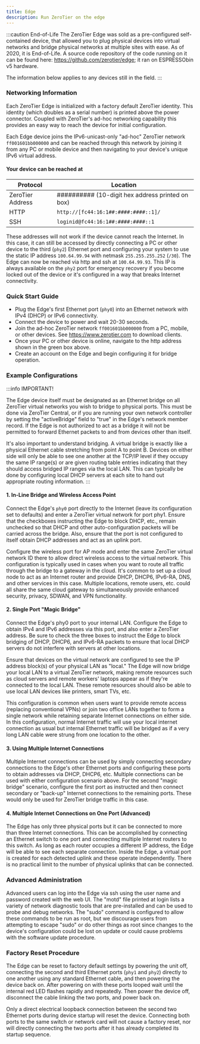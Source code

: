 ```yaml
---
title: Edge
description: Run ZeroTier on the edge
---
```


:::caution End-of-Life
The ZeroTier Edge was sold as a pre-configured self-contained device, that allowed you to plug physical devices into virtual networks and bridge physical networks at multiple sites with ease. As of 2020, it is End-of-Life. A source code repository of the code running on it can be found here: <https://github.com/zerotier/edge>; it ran on ESPRESSObin v5 hardware.

The information below applies to any devices still in the field.
:::

### Networking Information

Each ZeroTier Edge is initialized with a factory default ZeroTier identity. This identity (which doubles as a serial number) is printed above the power connector. Coupled with ZeroTier's ad-hoc networking capability this provides an easy way to reach the device for initial configuration.

Each Edge device joins the IPv6-unicast-only "ad-hoc" ZeroTier network `ff001601bb000000` and can be reached through this network by joining it from any PC or mobile device and then navigating to your device's unique IPv6 virtual address.

#### Your device can be reached at

|Protocol|Location|
|-|-|
|ZeroTier Address|########## (10-digit hex address printed on box)|
|HTTP|`http://[fc44:16:1##:####:####::1]/`|
|SSH|`loginid@fc44:16:1##:####:####::1`|

These addresses will not work if the device cannot reach the Internet. In this case, it can still be accessed by directly connecting a PC or other device to the third (`phy2`) Ethernet port and configuring your system to use the static IP address `100.64.99.94` with netmask `255.255.255.252` (`/30`). The Edge can now be reached via http and ssh at `100.64.99.93`. This IP is always available on the `phy2` port for emergency recovery if you become locked out of the device or it's configured in a way that breaks Internet connectivity.

### Quick Start Guide

- Plug the Edge's first Ethernet port (`phy0`) into an Ethernet network with IPv4 (DHCP) or IPv6 connectivity.
- Connect the device to power and wait 20-30 seconds.
- Join the ad-hoc ZeroTier network `ff001601bb000000` from a PC, mobile, or other devices. See <https://www.zerotier.com> to download clients.
- Once your PC or other device is online, navigate to the http address shown in the green box above.
- Create an account on the Edge and begin configuring it for bridge operation.

### Example Configurations

:::info IMPORTANT!

The Edge device itself must be designated as an Ethernet bridge on all ZeroTier virtual networks you wish to bridge to physical ports. This must be done via ZeroTier Central, or if you are running your own network controller by setting the "activeBridge" field to "true" in the Edge's network member record. If the Edge is not authorized to act as a bridge it will not be permitted to forward Ethernet packets to and from devices other than itself.

It's also important to understand bridging. A virtual bridge is exactly like a physical Ethernet cable stretching from point A to point B. Devices on either side will only be able to see one another at the TCP/IP level if they occupy the same IP range(s) or are given routing table entries indicating that they should access bridged IP ranges via the local LAN. This can typically be done by configuring local DHCP servers at each site to hand out appropriate routing information.
:::

#### 1. In-Line Bridge and Wireless Access Point

Connect the Edge's `phy0` port directly to the Internet (leave its configuration set to defaults) and enter a ZeroTier virtual network for port phy1. Ensure that the checkboxes instructing the Edge to block DHCP, etc., remain unchecked so that DHCP and other auto-configuration packets will be carried across the bridge. Also, ensure that the port is not configured to itself obtain DHCP addresses and act as an uplink port.

Configure the wireless port for AP mode and enter the same ZeroTier virtual network ID there to allow direct wireless access to the virtual network. This configuration is typically used in cases when you want to route all traffic through the bridge to a gateway in the cloud. It's common to set up a cloud node to act as an Internet router and provide DHCP, DHCP6, IPv6-RA, DNS, and other services in this case. Multiple locations, remote users, etc. could all share the same cloud gateway to simultaneously provide enhanced security, privacy, SDWAN, and VPN functionality.

#### 2. Single Port "Magic Bridge"

Connect the Edge's phy0 port to your internal LAN. Configure the Edge to obtain IPv4 and IPv6 addresses via this port, and also enter a ZeroTier address. Be sure to check the three boxes to instruct the Edge to block bridging of DHCP, DHCP6, and IPv6-RA packets to ensure that local DHCP servers do not interfere with servers at other locations.

Ensure that devices on the virtual network are configured to see the IP address block(s) of your physical LAN as "local." The Edge will now bridge your local LAN to a virtual ZeroTier network, making remote resources such as cloud servers and remote workers' laptops appear as if they're connected to the local LAN. These remote resources should also be able to use local LAN devices like printers, smart TVs, etc.

This configuration is common when users want to provide remote access (replacing conventional VPNs) or join two office LANs together to form a single network while retaining separate Internet connections on either side. In this configuration, normal Internet traffic will use your local internet connection as usual but internal Ethernet traffic will be bridged as if a very long LAN cable were strung from one location to the other.

#### 3. Using Multiple Internet Connections

Multiple Internet connections can be used by simply connecting secondary connections to the Edge's other Ethernet ports and configuring these ports to obtain addresses via DHCP, DHCP6, etc. Multiple connections can be used with either configuration scenario above. For the second "magic bridge" scenario, configure the first port as instructed and then connect secondary or "back-up" Internet connections to the remaining ports. These would only be used for ZeroTier bridge traffic in this case.

#### 4. Multiple Internet Connections on One Port (Advanced)

The Edge has only three physical ports but it can be connected to more than three Internet connections. This can be accomplished by connecting an Ethernet switch to one port and connecting multiple Internet routers to this switch. As long as each router occupies a different IP address, the Edge will be able to see each separate connection. Inside the Edge, a virtual port is created for each detected uplink and these operate independently. There is no practical limit to the number of physical uplinks that can be connected.

### Advanced Administration

Advanced users can log into the Edge via ssh using the user name and password created with the web UI. The "motd" file printed at login lists a variety of network diagnostic tools that are pre-installed and can be used to probe and debug networks. The "sudo" command is configured to allow these commands to be run as root, but we discourage users from attempting to escape "sudo" or do other things as root since changes to the device's configuration could be lost on update or could cause problems with the software update procedure.

### Factory Reset Procedure

The Edge can be reset to factory default settings by powering the unit off, connecting the second and third Ethernet ports (`phy1` and `phy2`) directly to one another using any standard Ethernet cable, and then powering the device back on. After powering on with these ports looped wait until the internal red LED flashes rapidly and repeatedly. Then power the device off, disconnect the cable linking the two ports, and power back on.

Only a direct electrical loopback connection between the second two Ethernet ports during device startup will reset the device. Connecting both ports to the same switch or network card will not cause a factory reset, nor will directly connecting the two ports after it has already completed its startup sequence.
